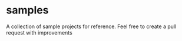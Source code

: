 # samples
A collection of sample projects for reference. Feel free to create a pull request with improvements
